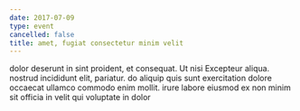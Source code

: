 ```yaml
---
date: 2017-07-09
type: event
cancelled: false
title: amet, fugiat consectetur minim velit
---
```

dolor deserunt in sint proident, et consequat. Ut nisi Excepteur aliqua. nostrud incididunt elit, pariatur. do aliquip quis sunt exercitation dolore occaecat ullamco commodo enim mollit. irure labore eiusmod ex non minim sit officia in velit qui voluptate in dolor